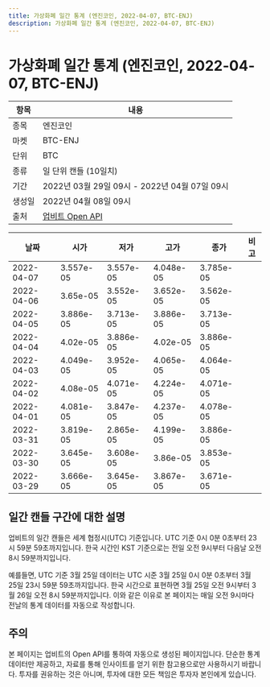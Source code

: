 ```yaml
---
title: 가상화폐 일간 통계 (엔진코인, 2022-04-07, BTC-ENJ)
description: 가상화폐 일간 통계 (엔진코인, 2022-04-07, BTC-ENJ)
---
```



가상화폐 일간 통계 (엔진코인, 2022-04-07, BTC-ENJ)
===

|항목|내용|
|--|--|
|종목|엔진코인|
|마켓|BTC-ENJ|
|단위|BTC|
|종류|일 단위 캔들 (10일치)|
|기간|2022년 03월 29일 09시 - 2022년 04월 07일 09시|
|생성일|2022년 04월 08일 09시|
|출처|[업비트 Open API](https://docs.upbit.com)|


|날짜|시가|저가|고가|종가|비고|
|--|--|--|--|--|--|
|2022-04-07|3.557e-05|3.557e-05|4.048e-05|3.785e-05|    |
|2022-04-06|3.65e-05|3.552e-05|3.652e-05|3.562e-05|    |
|2022-04-05|3.886e-05|3.713e-05|3.886e-05|3.713e-05|    |
|2022-04-04|4.02e-05|3.886e-05|4.02e-05|3.886e-05|    |
|2022-04-03|4.049e-05|3.952e-05|4.065e-05|4.064e-05|    |
|2022-04-02|4.08e-05|4.071e-05|4.224e-05|4.071e-05|    |
|2022-04-01|4.081e-05|3.847e-05|4.237e-05|4.078e-05|    |
|2022-03-31|3.819e-05|2.865e-05|4.199e-05|3.886e-05|    |
|2022-03-30|3.645e-05|3.608e-05|3.86e-05|3.853e-05|    |
|2022-03-29|3.666e-05|3.645e-05|3.867e-05|3.671e-05|    |


일간 캔들 구간에 대한 설명
---


업비트의 일간 캔들은 세계 협정시(UTC) 기준입니다. 
UTC 기준 0시 0분 0초부터 23시 59분 59초까지입니다. 
한국 시간인 KST 기준으로는 전일 오전 9시부터 다음날 오전 8시 59분까지입니다. 


예를들면, UTC 기준 3월 25일 데이터는 UTC 시준 3월 25일 0시 0분 0초부터 3월 25일 23시 59분 59초까지입니다. 
한국 시간으로 표현하면 3월 25일 오전 9시부터 3월 26일 오전 8시 59분까지입니다. 
이와 같은 이유로 본 페이지는 매일 오전 9시마다 전날의 통계 데이터를 자동으로 작성합니다. 


주의
---


본 페이지는 업비트의 Open API를 통하여 자동으로 생성된 페이지입니다. 
단순한 통계 데이터만 제공하고, 자료를 통해 인사이트를 얻기 위한 참고용으로만 사용하시기 바랍니다. 
투자를 권유하는 것은 아니며, 투자에 대한 모든 책임은 투자자 본인에게 있습니다. 
